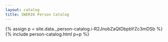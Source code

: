 ```yaml
---
layout: catalog
title: SWERIK Person Catalog
---
```

{% assign p = site.data._person-catalog.i-R2JnobZaQtDbpbYZc3mDSb %}
{% include person-catalog.html p=p %}

